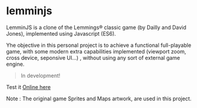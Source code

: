 # lemminjs

LemminJS is a clone of the Lemmings® classic game (by Dailly and David Jones), implemented using Javascript (ES6).

Yhe objective in this personal project is to achieve a functional full-playable game, with some modern extra capabilities implemented (viewport zoom, cross device, seponsive UI...) , without using any sort of external game engine. 

> In development! 

Test it [Online here](https://colxi.info/lemminjs/game/)

Note : The original game Sprites and Maps artwork, are used in this project.